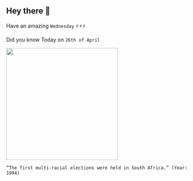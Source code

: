 ## Hey there 👋
Have an amazing `Wednesday` ⚡⚡⚡

Did you know Today on `26th of April`
 
 [<img src="https://aceproject.org/ace-en/images/copy_of_south_africa_3_lg.jpg" width="300" />](https://en.wikipedia.org/wiki/1994_South_African_general_election#:~:text=General%20elections%20were%20held%20in,held%20with%20universal%20adult%20suffrage.) 
 ```
“The first multi-racial elections were held in South Africa.” (Year: 1994)
```
